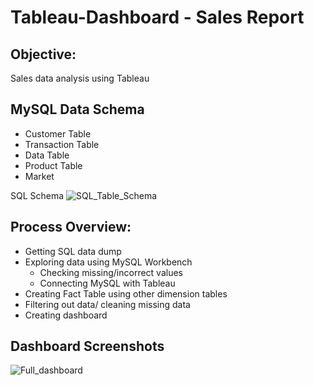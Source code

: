 # Tableau-Dashboard - Sales Report

## Objective: 
Sales data analysis using Tableau

## MySQL Data Schema
  * Customer Table
  * Transaction Table
  * Data Table
  * Product Table
  * Market 
  
  SQL Schema
  ![SQL_Table_Schema](https://user-images.githubusercontent.com/33485020/103676795-85ed8280-4fa7-11eb-8565-96d8a7440bef.png)

## Process Overview:
* Getting SQL data dump 
* Exploring data using MySQL Workbench
  * Checking missing/incorrect values
  * Connecting MySQL with Tableau 
* Creating Fact Table using other dimension tables
* Filtering out data/ cleaning missing data
* Creating dashboard

## Dashboard Screenshots
![Full_dashboard](https://user-images.githubusercontent.com/33485020/103676577-40c95080-4fa7-11eb-96c5-65afa2010635.png)

